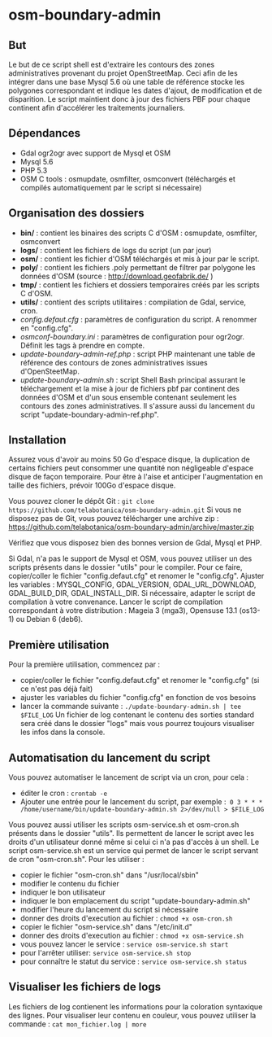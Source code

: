 osm-boundary-admin
==================

## But
Le but de ce script shell est d'extraire les contours des zones administratives provenant du projet OpenStreetMap.
Ceci afin de les intégrer dans une base Mysql 5.6 où une table de référence stocke les polygones correspondant
et indique les dates d'ajout, de modification et de disparition.
Le script maintient donc à jour des fichiers PBF pour chaque continent afin d'accélérer les traitements journaliers.

## Dépendances
 - Gdal ogr2ogr avec support de Mysql et OSM
 - Mysql 5.6
 - PHP 5.3
 - OSM C tools : osmupdate, osmfilter, osmconvert (téléchargés et compilés automatiquement par le script si nécessaire)

## Organisation des dossiers
 - **bin/** : contient les binaires des scripts C d'OSM : osmupdate, osmfilter, osmconvert
 - **logs/** : contient les fichiers de logs du script (un par jour)
 - **osm/** : contient les fichier d'OSM téléchargés et mis à jour par le script.
 - **poly/** : contient les fichiers .poly permettant de filtrer par polygone les données d'OSM (source : http://download.geofabrik.de/ )
 - **tmp/** : contient les fichiers et dossiers temporaires créés par les scripts C d'OSM.
 - **utils/** : contient des scripts utilitaires : compilation de Gdal, service, cron.
 - *config.defaut.cfg* : paramètres de configuration du script. A renommer en "config.cfg".
 - *osmconf-boundary.ini* : paramètres de configuration pour ogr2ogr. Définit les tags à prendre en compte.
 - *update-boundary-admin-ref.php* : script PHP maintenant une table de référence des contours de zones administratives issues d'OpenSteetMap.
 - *update-boundary-admin.sh* : script Shell Bash principal assurant le téléchargement et la mise à jour de fichiers pbf
par continent des données d'OSM et d'un sous ensemble contenant seulement les contours des zones administratives.
Il s'assure aussi du lancement du script "update-boundary-admin-ref.php".

## Installation
Assurez vous d'avoir au moins 50 Go d'espace disque, la duplication de certains fichiers peut consommer une
quantité non négligeable d'espace disque de façon temporaire.
Pour être à l'aise et anticiper l'augmentation en taille des fichiers, prévoir 100Go d'espace disque.

Vous pouvez cloner le dépôt Git :
`git clone https://github.com/telabotanica/osm-boundary-admin.git`
Si vous ne disposez pas de Git, vous pouvez télécharger une archive zip :
https://github.com/telabotanica/osm-boundary-admin/archive/master.zip

Vérifiez que vous disposez bien des bonnes version de Gdal, Mysql et PHP.

Si Gdal, n'a pas le support de Mysql et OSM, vous pouvez utiliser un des scripts présents dans le dossier "utils"
pour le compiler.
Pour ce faire, copier/coller le fichier "config.defaut.cfg" et renomer le "config.cfg".
Ajuster les variables : MYSQL_CONFIG, GDAL_VERSION, GDAL_URL_DOWNLOAD, GDAL_BUILD_DIR, GDAL_INSTALL_DIR.
Si nécessaire, adapter le script de compilation à votre convenance.
Lancer le script de compilation correspondant à votre distribution : Mageia 3 (mga3), Opensuse 13.1 (os13-1) ou
Debian 6 (deb6).

## Première utilisation
Pour la première utilisation, commencez par :
 - copier/coller le fichier "config.defaut.cfg" et renomer le "config.cfg" (si ce n'est pas déjà fait)
 - ajuster les variables du fichier "config.cfg" en fonction de vos besoins
 - lancer la commande suivante : `./update-boundary-admin.sh | tee $FILE_LOG`
Un fichier de log contenant le contenu des sorties standard sera créé dans le dossier "logs" mais vous pourrez
toujours visualiser les infos dans la console.

## Automatisation du lancement du script
Vous pouvez automatiser le lancement de script via un cron, pour cela :
 - éditer le cron : `crontab -e`
 - Ajouter une entrée pour le lancement du script, par exemple :` 0 3 * * * /home/username/bin/update-boundary-admin.sh 2>/dev/null > $FILE_LOG`

Vous pouvez aussi utiliser les scripts osm-service.sh et osm-cron.sh présents dans le dossier "utils".
Ils permettent de lancer le script avec les droits d'un utilisateur donné même si celui ci n'a pas d'accès à un shell.
Le script osm-service.sh est un service qui permet de lancer le script servant de cron "osm-cron.sh".
Pour les utiliser :
 - copier le fichier "osm-cron.sh" dans "/usr/local/sbin"
 - modifier le contenu du fichier
  - indiquer le bon utilisateur
  - indiquer le bon emplacement du script "update-boundary-admin.sh"
  - modifier l'heure du lancement du script si nécessaire
 - donner des droits d'execution au fichier : `chmod +x osm-cron.sh`
 - copier le fichier "osm-service.sh" dans "/etc/init.d"
 - donner des droits d'execution au fichier : `chmod +x osm-service.sh`
 - vous pouvez lancer le service : `service osm-service.sh start`
 - pour l'arrêter utiliser: `service osm-service.sh stop`
 - pour connaître le statut du service : `service osm-service.sh status`

## Visualiser les fichiers de logs
Les fichiers de log contienent les informations pour la coloration syntaxique des lignes.
Pour visualiser leur contenu en couleur, vous pouvez utiliser la commande : `cat mon_fichier.log | more`